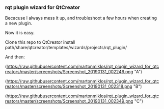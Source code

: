 ### rqt plugin wizard for QtCreator

Becacuse I always mess it up, and troubleshoot a few hours when creating a new plugin.

Now it is easy.

Clone this repo to QtCreator install path/share/qtcreator/templates/wizards/projects/rqt_plugin/

And then:

(https://raw.githubusercontent.com/martonmiklos/rqt_plugin_wizard_for_qtcreators/master/screenshots/Screenshot_20190131_002246.png "A")

(https://raw.githubusercontent.com/martonmiklos/rqt_plugin_wizard_for_qtcreators/master/screenshots/Screenshot_20190131_002318.png "B")

(https://raw.githubusercontent.com/martonmiklos/rqt_plugin_wizard_for_qtcreators/master/screenshots/Screenshot_20190131_002349.png "C")
